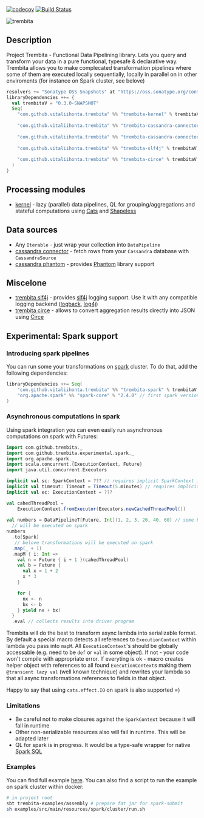 [![codecov](https://codecov.io/gh/vitaliihonta/trembita/branch/master/graph/badge.svg)](https://codecov.io/gh/vitaliihonta/trembita)
[![Build Status](https://travis-ci.com/vitaliihonta/trembita.svg?branch=master)](https://travis-ci.com/vitaliihonta/trembita)

<img src="https://github.com/vitalii-honta/trembita/blob/master/media/trembita-p.png" alt="trembita"/>
 
## Description 
Project Trembita - Functional Data Pipelining library. 
Lets you query and transform your data in a pure functional, typesafe & declarative way.
Trembita allows you to make complecated transformation pipelines where some of them are executed locally sequentially, locally in parallel on in other enviroments (for instance on Spark cluster, see belove)

```scala
resolvers += "Sonatype OSS Snapshots" at "https://oss.sonatype.org/content/repositories/snapshots"
libraryDependencies ++= {
  val trembitaV = "0.3.0-SNAPSHOT"
  Seq(
    "com.github.vitaliihonta.trembita" %% "trembita-kernel" % trembitaV, // kernel,
    
    "com.github.vitaliihonta.trembita" %% "trembita-cassandra-connector" % trembitaV, // cassandra
    
    "com.github.vitaliihonta.trembita" %% "trembita-cassandra-connector-phantom" % trembitaV, // phantom
    
    "com.github.vitaliihonta.trembita" %% "trembita-slf4j" % trembitaV, // slf4j, for logging
    
    "com.github.vitaliihonta.trembita" %% "trembita-circe" % trembitaV // circe, for transforming query results into json
  )
}
```


## Processing modules
- [kernel](./kernel) - lazy (parallel) data pipelines, QL for grouping/aggregations and stateful computations using [Cats](https://github.com/typelevel/cats) and [Shapeless](https://github.com/milessabin/shapeless) 

## Data sources 
 - Any `Iterable` - just wrap your collection into `DataPipeline`
 - [cassandra connector](./cassandra_connector) - fetch rows from your `Cassandra` database with `CassandraSource`
 - [cassandra phantom](./cassandra_connector_phantom) - provides [Phantom](https://github.com/outworkers/phantom) library support
 
## Miscelone
 - [trembita slf4j](./trembita-slf4j) - provides [slf4j](https://www.slf4j.org/) logging support. Use it with any compatible logging backend ([logback](https://logback.qos.ch/), [log4j](https://logging.apache.org/log4j/2.x/))
 - [trembita circe](./serialization/circe) - allows to convert aggregation results directly into JSON using [Circe](https://github.com/circe/circe)
 
 ## Experimental: Spark support
 ### Introducing spark pipelines 
You can run some your transformations on [spark](http://spark.apache.org/) cluster. 
To do that, add the following dependencies:
```scala
libraryDependencies ++= Seq(
    "com.github.vitaliihonta.trembita" %% "trembita-spark" % trembitaV,
    "org.apache.spark" %% "spark-core" % "2.4.0" // first spark version with scala 2.12 support
)
```
### Asynchronous computations in spark
Using spark integration you can even easily run asynchronous computations on spark with Futures:
```scala
import com.github.trembita._
import com.github.trembita.experimental.spark._
import org.apache.spark._
import scala.concurrent.{ExecutionContext, Future}
import java.util.concurrent.Executors

implicit val sc: SparkContext = ??? // requires implicit SparkContext in scope
implicit val timeout: Timeout = Timeout(5.minutes) // requires implicit timeout for async operations
implicit val ec: ExecutionContext = ???

val cahedThreadPool =
    ExecutionContext.fromExecutor(Executors.newCachedThreadPool())
    
val numbers = DataPipelineT[Future, Int](1, 2, 3, 20, 40, 60) // some basic pipeline
  // will be executed on spark
numbers
  .to[Spark]
   // belove transformations will be executed on spark
  .map(_ + 1)
  .mapM { i: Int =>
    val n = Future { i + 1 }(cahedThreadPool)
    val b = Future {
      val x = 1 + 2
      x * 3
    }

    for {
      nx <- n
      bx <- b
    } yield nx + bx)
  }
  .eval // collects results into driver program
```
Trembita will do the best to transform async lambda into serializable format.
By default a special macro detects all references to `ExecutionContext` within lambda you pass into `mapM`.
All `ExecutionContext`'s should be globally accessable (e.g. need to be `def` or `val` in some object).
If not - your code won't compile with appropriate error.
If everyting is ok - macro creates helper object with references to all found `ExecutionContext`s making them `@transient lazy val` (well known technique) and rewrites your lambda so that all async transformations references to fields in that object.

Happy to say that using `cats.effect.IO` on spark is also supported =)

### Limitations
 - Be careful not to make closures against the `SparkContext` because it will fall in runtime
 - Other non-serializable resources also will fail in runtime. This will be adapted later
 - QL for spark is in progress. It would be a type-safe wrapper for native [Spark SQL](http://spark.apache.org/docs/latest/sql-programming-guide.html)

### Examples
You can find full example [here](./examples/src/main/scala/com/examples/spark/Main.scala).
You can also find a script to run the example on spark cluster within docker:
```bash
# in project root
sbt trembita-examples/assembly # prepare fat jar for spark-submit
sh examples/src/main/resources/spark/cluster/run.sh
```
